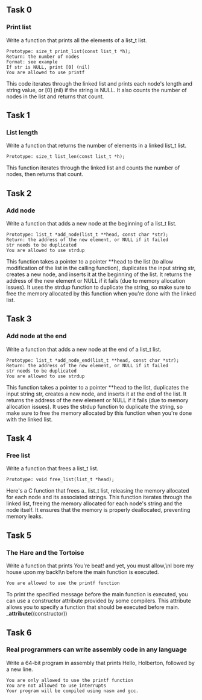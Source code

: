 ## Task 0
### Print list 
Write a function that prints all the elements of a list_t list.

    Prototype: size_t print_list(const list_t *h);
    Return: the number of nodes
    Format: see example
    If str is NULL, print [0] (nil)
    You are allowed to use printf

This code iterates through the linked list and prints each node's length and string value, or [0] (nil) if the string is NULL. It also counts the number of nodes in the list and returns that count.

## Task 1
### List length
Write a function that returns the number of elements in a linked list_t list.

    Prototype: size_t list_len(const list_t *h);

This function iterates through the linked list and counts the number of nodes, then returns that count.

## Task 2
### Add node
Write a function that adds a new node at the beginning of a list_t list.

    Prototype: list_t *add_node(list_t **head, const char *str);
    Return: the address of the new element, or NULL if it failed
    str needs to be duplicated
    You are allowed to use strdup

This function takes a pointer to a pointer **head to the list (to allow modification of the list in the calling function), duplicates the input string str, creates a new node, and inserts it at the beginning of the list. It returns the address of the new element or NULL if it fails (due to memory allocation issues). It uses the strdup function to duplicate the string, so make sure to free the memory allocated by this function when you're done with the linked list.

## Task 3
### Add node at the end
Write a function that adds a new node at the end of a list_t list.

    Prototype: list_t *add_node_end(list_t **head, const char *str);
    Return: the address of the new element, or NULL if it failed
    str needs to be duplicated
    You are allowed to use strdup

This function takes a pointer to a pointer **head to the list, duplicates the input string str, creates a new node, and inserts it at the end of the list. It returns the address of the new element or NULL if it fails (due to memory allocation issues). It uses the strdup function to duplicate the string, so make sure to free the memory allocated by this function when you're done with the linked list.

## Task 4
### Free list
Write a function that frees a list_t list.

    Prototype: void free_list(list_t *head);

Here's a C function that frees a_ list_t list, releasing the memory allocated for each node and its associated strings.
This function iterates through the linked list, freeing the memory allocated for each node's string and the node itself.
It ensures that the memory is properly deallocated, preventing memory leaks.

## Task 5
### The Hare and the Tortoise 
Write a function that prints You're beat! and yet, you must allow,\nI bore my house upon my back!\n before the main function is executed.

    You are allowed to use the printf function

To print the specified message before the main function is executed, you can use a constructor attribute provided by some compilers.
This attribute allows you to specify a function that should be executed before main.
___attribute__((constructor))


## Task 6
### Real programmers can write assembly code in any language

Write a 64-bit program in assembly that prints Hello, Holberton, followed by a new line.

    You are only allowed to use the printf function
    You are not allowed to use interrupts
    Your program will be compiled using nasm and gcc.

